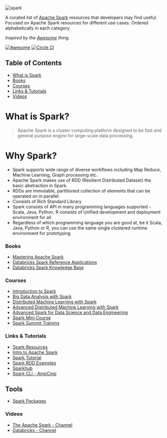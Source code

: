
<img src="http://snowplowanalytics.com/assets/img/blog/2015/05/spark_logo.png" alt="spark">

A curated list of [Apache Spark](http://spark.apache.org/) resources that developers may find useful. Focused on Apache Spark resources for different use cases. Ordered alphabetically in each category.

*Inspired by the <a href="https://github.com/sindresorhus/awesome">Awesome</a> thing.*

[![Awesome](https://cdn.rawgit.com/sindresorhus/awesome/d7305f38d29fed78fa85652e3a63e154dd8e8829/media/badge.svg)](https://github.com/sindresorhus/awesome)
[![Circle CI](https://circleci.com/gh/sumitarora/awesome-spark.svg?style=svg)](https://circleci.com/gh/sumitarora/awesome-spark)


## Table of Contents
*  [What is Spark](#what-is-spark-)
*  [Books](#books)
*  [Courses](#courses)
*  [Links & Tutorials](#links-&-tutorials-)
*  [Videos](#videos)

# What is Spark?

> Apache Spark is a cluster computing platform designed to be fast and general purpose engine for large-scale data processing.

# Why Spark?

* Spark supports wide range of diverse workflows including Map Reduce, Machine Learning, Graph processing etc.
* Apache Spark makes use of RDD (Resilient Distributed Dataset) the basic abstraction in Spark.
* RDDs are immutable, partitioned collection of elements that can be operated on in parallel
* Consists of Rich Standard Library
* Spark consists of API in many programming languages supported - Scala, Java, Python, R consists of Unified development and deployment environment for all
* Regardless of which programming language you are good at, be it Scala, Java, Python or R, you can use the same single clustered runtime environment for prototyping

### Books
* [Mastering Apache Spark](https://www.gitbook.com/book/jaceklaskowski/mastering-apache-spark/details)
* [Databricks Spark Reference Applications](https://www.gitbook.com/book/databricks/databricks-spark-reference-applications/details)
* [Databricks Spark Knowledge Base](https://www.gitbook.com/book/databricks/databricks-spark-knowledge-base/details)

### Courses
* [Introduction to Spark](https://www.edx.org/course/introduction-spark-uc-berkeleyx-cs105x)
* [Big Data Analysis with Spark](https://www.edx.org/course/big-data-analysis-spark-uc-berkeleyx-cs110x)
* [Distributed Machine Learning with Spark](https://www.edx.org/course/distributed-machine-learning-spark-uc-berkeleyx-cs120x)
* [Advanced Distributed Machine Learning with Spark](https://www.edx.org/course/advanced-distributed-machine-learning-uc-berkeleyx-cs125x)
* [Advanced Spark for Data Science and Data Engineering](https://www.edx.org/course/advanced-spark-data-science-data-uc-berkeleyx-cs115x)
* [Spark Mini Course](http://ampcamp.berkeley.edu/big-data-mini-course/)
* [Spark Summit Training](https://databricks-training.s3.amazonaws.com/index.html)

### Links & Tutorials
* [Spark Resources](https://wegetsignal.wordpress.com/2015/02/25/spark-resources/)
* [Intro to Apache Spark](http://stanford.edu/~rezab/sparkclass/slides/itas_workshop.pdf)
* [Spark Tutorial](http://homepage.cs.latrobe.edu.au/zhe/ZhenHeSparkRDDAPIExamples.html)
* [Spark RDD Examples](http://homepage.cs.latrobe.edu.au/zhe/ZhenHeSparkRDDAPIExamples.html)
* [Sparkhub](https://sparkhub.databricks.com/)
* [Spark CLI - AmpCmp](http://ampcamp.berkeley.edu/3/exercises/index.html)

## Tools
* [Spark Packages](http://spark-packages.org/)

### Videos
* [The Apache Spark - Channel](https://www.youtube.com/user/TheApacheSpark)
* [Databricks - Channel](https://www.youtube.com/channel/UC3q8O3Bh2Le8Rj1-Q-_UUbA)
